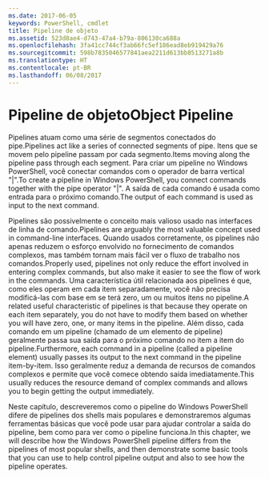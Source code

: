 ```yaml
---
ms.date: 2017-06-05
keywords: PowerShell, cmdlet
title: Pipeline de objeto
ms.assetid: 523d8ae4-d743-47a4-b79a-806130ca688a
ms.openlocfilehash: 3fa41cc744cf3ab66fc5ef186ead8eb919429a76
ms.sourcegitcommit: 598b7835046577841aea2211d613bb8513271a8b
ms.translationtype: HT
ms.contentlocale: pt-BR
ms.lasthandoff: 06/08/2017
---
```

# <a name="object-pipeline"></a><span data-ttu-id="db878-103">Pipeline de objeto</span><span class="sxs-lookup"><span data-stu-id="db878-103">Object Pipeline</span></span>
<span data-ttu-id="db878-104">Pipelines atuam como uma série de segmentos conectados do pipe.</span><span class="sxs-lookup"><span data-stu-id="db878-104">Pipelines act like a series of connected segments of pipe.</span></span> <span data-ttu-id="db878-105">Itens que se movem pelo pipeline passam por cada segmento.</span><span class="sxs-lookup"><span data-stu-id="db878-105">Items moving along the pipeline pass through each segment.</span></span> <span data-ttu-id="db878-106">Para criar um pipeline no Windows PowerShell, você conectar comandos com o operador de barra vertical "|".</span><span class="sxs-lookup"><span data-stu-id="db878-106">To create a pipeline in Windows PowerShell, you connect commands together with the pipe operator "|".</span></span> <span data-ttu-id="db878-107">A saída de cada comando é usada como entrada para o próximo comando.</span><span class="sxs-lookup"><span data-stu-id="db878-107">The output of each command is used as input to the next command.</span></span>

<span data-ttu-id="db878-108">Pipelines são possivelmente o conceito mais valioso usado nas interfaces de linha de comando.</span><span class="sxs-lookup"><span data-stu-id="db878-108">Pipelines are arguably the most valuable concept used in command-line interfaces.</span></span> <span data-ttu-id="db878-109">Quando usados corretamente, os pipelines não apenas reduzem o esforço envolvido no fornecimento de comandos complexos, mas também tornam mais fácil ver o fluxo de trabalho nos comandos.</span><span class="sxs-lookup"><span data-stu-id="db878-109">Properly used, pipelines not only reduce the effort involved in entering complex commands, but also make it easier to see the flow of work in the commands.</span></span> <span data-ttu-id="db878-110">Uma característica útil relacionada aos pipelines é que, como eles operam em cada item separadamente, você não precisa modificá-las com base em se terá zero, um ou muitos itens no pipeline.</span><span class="sxs-lookup"><span data-stu-id="db878-110">A related useful characteristic of pipelines is that because they operate on each item separately, you do not have to modify them based on whether you will have zero, one, or many items in the pipeline.</span></span> <span data-ttu-id="db878-111">Além disso, cada comando em um pipeline (chamado de um elemento de pipeline) geralmente passa sua saída para o próximo comando no item a item do pipeline.</span><span class="sxs-lookup"><span data-stu-id="db878-111">Furthermore, each command in a pipeline (called a pipeline element) usually passes its output to the next command in the pipeline item-by-item.</span></span> <span data-ttu-id="db878-112">Isso geralmente reduz a demanda de recursos de comandos complexos e permite que você comece obtendo saída imediatamente.</span><span class="sxs-lookup"><span data-stu-id="db878-112">This usually reduces the resource demand of complex commands and allows you to begin getting the output immediately.</span></span>

<span data-ttu-id="db878-113">Neste capítulo, descreveremos como o pipeline do Windows PowerShell difere de pipelines dos shells mais populares e demonstraremos algumas ferramentas básicas que você pode usar para ajudar controlar a saída do pipeline, bem como para ver como o pipeline funciona.</span><span class="sxs-lookup"><span data-stu-id="db878-113">In this chapter, we will describe how the Windows PowerShell pipeline differs from the pipelines of most popular shells, and then demonstrate some basic tools that you can use to help control pipeline output and also to see how the pipeline operates.</span></span>


